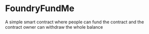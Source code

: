 # FoundryFundMe
A simple smart contract where people can fund the contract and the contract owner can withdraw the whole balance
